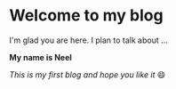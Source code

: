 # Welcome to my blog

I'm glad you are here. I plan to talk about ...

**My name is Neel**

*This is my first blog and hope you like it* :smile:

